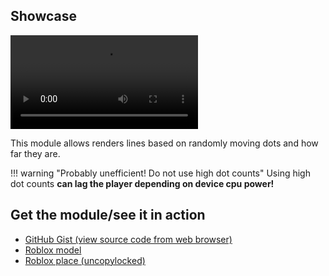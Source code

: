 ## Showcase

![type:video](GLB_AboutVideoShowcase.mp4)

This module allows renders lines based on randomly moving dots and how far they are.

!!! warning "Probably unefficient! Do not use high dot counts"
    Using high dot counts **can lag the player depending on device cpu power!**

## Get the module/see it in action
- [GitHub Gist (view source code from web browser)](https://gist.github.com/RealEthanPlayzDev/c4e87c5fe87297299d3a7782fccfe391)
- [Roblox model](https://www.roblox.com/library/8824371153/)
- [Roblox place (uncopylocked)](https://www.roblox.com/games/8824346832/)